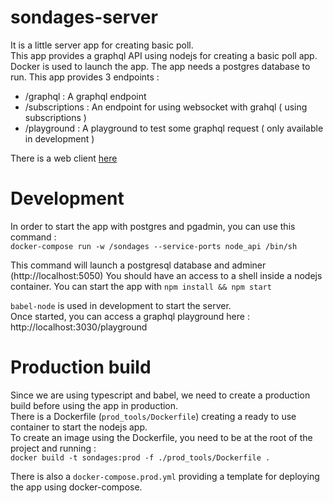 # sondages-server
It is a little server app for creating basic poll. \
This app provides a graphql API using nodejs for creating a basic poll app. \
Docker is used to launch the app. The app needs a postgres database to run.
This app provides 3 endpoints : 
  - /graphql : A graphql endpoint
  - /subscriptions : An endpoint for using websocket with grahql ( using subscriptions )
  - /playground : A playground to test some graphql request ( only available in development )
  
  
There is a web client [here](https://github.com/towaanu/sondages-client)

# Development
In order to start the app with postgres and pgadmin, you can use this command : \
`docker-compose run -w /sondages --service-ports node_api /bin/sh`


This command will launch a postgresql database and adminer (http://localhost:5050)
You should have an access to a shell inside a nodejs container. You can start the app with `npm install && npm start`

`babel-node` is used in development to start the server. \
Once started, you can access a graphql playground here : http://localhost:3030/playground

# Production build
Since we are using typescript and babel, we need to create a production build before using the app in production. \
There is a Dockerfile (`prod_tools/Dockerfile`) creating a ready to use container to start the nodejs app. \
To create an image using the Dockerfile, you need to be at the root of the project and running : \
`docker build -t sondages:prod -f ./prod_tools/Dockerfile .`

There is also a `docker-compose.prod.yml` providing a template for deploying the app using docker-compose.
